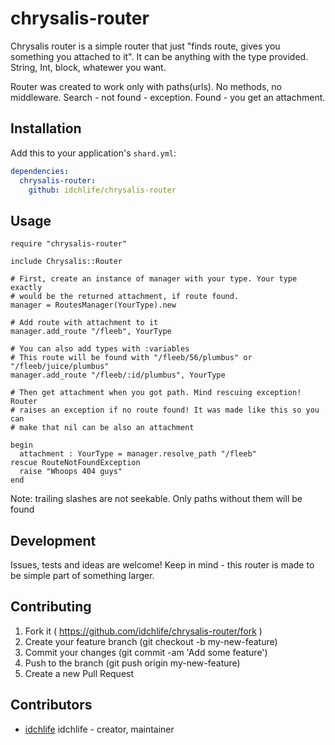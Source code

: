 # chrysalis-router

Chrysalis router is a simple router that just "finds route, gives you something you attached to it".
It can be anything with the type provided. String, Int, block, whatewer you want.

Router was created to work only with paths(urls). No methods, no middleware.
Search - not found - exception. Found - you get an attachment.

## Installation

Add this to your application's `shard.yml`:

```yaml
dependencies:
  chrysalis-router:
    github: idchlife/chrysalis-router
```

## Usage

```crystal
require "chrysalis-router"

include Chrysalis::Router

# First, create an instance of manager with your type. Your type exactly
# would be the returned attachment, if route found.
manager = RoutesManager(YourType).new

# Add route with attachment to it
manager.add_route "/fleeb", YourType

# You can also add types with :variables
# This route will be found with "/fleeb/56/plumbus" or "/fleeb/juice/plumbus"
manager.add_route "/fleeb/:id/plumbus", YourType

# Then get attachment when you got path. Mind rescuing exception! Router
# raises an exception if no route found! It was made like this so you can
# make that nil can be also an attachment

begin
  attachment : YourType = manager.resolve_path "/fleeb"
rescue RouteNotFoundException
  raise "Whoops 404 guys"
end
```

Note: trailing slashes are not seekable. Only paths without them will be found

## Development

Issues, tests and ideas are welcome!
Keep in mind - this router is made to be simple part of something larger.

## Contributing

1. Fork it ( https://github.com/idchlife/chrysalis-router/fork )
2. Create your feature branch (git checkout -b my-new-feature)
3. Commit your changes (git commit -am 'Add some feature')
4. Push to the branch (git push origin my-new-feature)
5. Create a new Pull Request

## Contributors

- [idchlife](https://github.com/idchlife) idchlife - creator, maintainer
